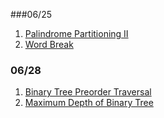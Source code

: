 ###06/25
1. [Palindrome Partitioning II](http://www.lintcode.com/en/problem/palindrome-partitioning-ii/)
2. [Word Break](http://www.lintcode.com/en/problem/word-break/)


### 06/28
1. [Binary Tree Preorder Traversal](http://www.lintcode.com/en/problem/binary-tree-preorder-traversal/#)
2. [Maximum Depth of Binary Tree](http://www.lintcode.com/en/problem/maximum-depth-of-binary-tree/#)
